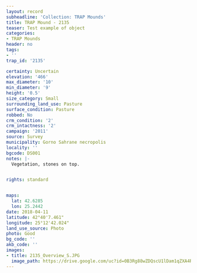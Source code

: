 ```yaml
---
layout: record
subheadline: 'Collection: TRAP Mounds'
title: TRAP Mound - 2135
teaser: Test example of object
categories:
- TRAP Mounds
header: no
tags:
- ''
trap_id: '2135'

certainty: Uncertain
elevation: '466'
max_diameter: '10'
min_diameter: '9'
height: '0.5'
size_category: Small
surrounding_land_use: Pasture
surface_condition: Pasture
robbed: No
crm_condition: '2'
crm_intactness: '2'
campaign: '2011'
source: Survey
municipality: Gorno Sahrane necropolis
locality: ''
bgcode: DS001
notes: |-
  Vegetation, stones on top.


rights: standard


maps:
  lat: 42.6285
  lon: 25.2442
date: 2018-04-11
latitude: 42°40'7.461"
longitude: 25°12'42.024"
land_use_source: Photo
photo: Good
bg_code: ''
akb_code: ''
images:
- title: 2135_Overview_S.JPG
  image_path: https://drive.google.com/uc?id=0B3Rg88wZDQscU1lDam1qZXA4Rlk
---
```

